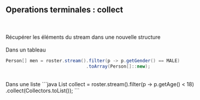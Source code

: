 ## Operations terminales : collect
<br><br>
Récupérer les éléments du stream dans une nouvelle structure
<br><br>
Dans un tableau
```java
Person[] men = roster.stream().filter(p -> p.getGender() == MALE)
                              .toArray(Person[]::new);
```
<br>
Dans une liste
```java
List<Person> collect = roster.stream().filter(p -> p.getAge() < 18)
                                      .collect(Collectors.toList());
```
<br>